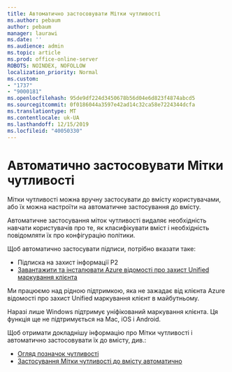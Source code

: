 ```yaml
---
title: Автоматично застосовувати Мітки чутливості
ms.author: pebaum
author: pebaum
manager: laurawi
ms.date: ''
ms.audience: admin
ms.topic: article
ms.prod: office-online-server
ROBOTS: NOINDEX, NOFOLLOW
localization_priority: Normal
ms.custom:
- "1737"
- "9000181"
ms.openlocfilehash: 95de9df224d3450678b56d04e6d823f4874abcd5
ms.sourcegitcommit: 0f0186044a3597e42ad14c32ca58e7224344dcfa
ms.translationtype: MT
ms.contentlocale: uk-UA
ms.lasthandoff: 12/15/2019
ms.locfileid: "40050330"
---
```

# <a name="auto-apply-sensitivity-labels"></a>Автоматично застосовувати Мітки чутливості

Мітки чутливості можна вручну застосувати до вмісту користувачами, або їх можна настроїти на автоматичне застосування до вмісту.

Автоматичне застосування міток чутливості видаляє необхідність навчати користувачів про те, як класифікувати вміст і необхідність повідомляти їх про конфігурацію політики.

Щоб автоматично застосувати підписи, потрібно вказати таке:

- Підписка на захист інформації P2
- [Завантажити та інсталювати Azure відомості про захист Unified маркування клієнта](https://docs.microsoft.com/azure/information-protection/rms-client/install-unifiedlabelingclient-app)

Ми працюємо над рідною підтримкою, яка не зажадає від клієнта Azure відомості про захист Unified маркування клієнт в майбутньому.

Наразі лише Windows підтримує уніфікований маркування клієнта.  Ця функція ще не підтримується на Mac, iOS і Android.

Щоб отримати докладнішу інформацію про Мітки чутливості і автоматично застосовувати їх до вмісту, див.:

- [Огляд позначок чутливості](https://docs.microsoft.com/office365/securitycompliance/sensitivity-labels)
- [Застосування Мітки чутливості до вмісту автоматично](https://docs.microsoft.com/office365/securitycompliance/apply_sensitivity_label_automatically)